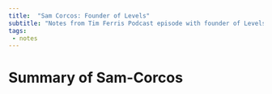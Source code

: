 ```yaml
---
title:  "Sam Corcos: Founder of Levels"
subtitle: "Notes from Tim Ferris Podcast episode with founder of Levels: Sam Corcos"
tags:
 - notes
---
```


# Summary of Sam-Corcos
<!-- this podcast talked about three things: -->
<!-- - Eisen vector: have acquaintance in other group vs your close group -->
<!-- - 100 reasons why you are happy.  If it comes as if the reason are people, then focus more on that. -->
<!-- - Every day, you can divide people in two groups -- one who invoked positive response, second, who invoked negative.  Focus on positive.  Else negative. -->
